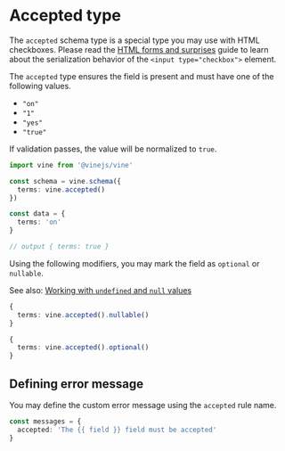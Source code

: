 # Accepted type

The `accepted` schema type is a special type you may use with HTML checkboxes. Please read the [HTML forms and surprises](../guides/html_forms_and_surprises.md#checkboxes-are-not-booleans) guide to learn about the serialization behavior of the `<input type="checkbox">` element.

The `accepted` type ensures the field is present and must have one of the following values.
 
- `"on"`
- `"1"`
- `"yes"`
- `"true"`

If validation passes, the value will be normalized to `true`.

```ts
import vine from '@vinejs/vine'

const schema = vine.schema({
  terms: vine.accepted()
})

const data = {
  terms: 'on'
}

// output { terms: true }
```

Using the following modifiers, you may mark the field as `optional` or `nullable`.

See also: [Working with `undefined` and `null` values](../guides/schema_101.md#nullable-and-optional-modifiers)

```ts
{
  terms: vine.accepted().nullable()
}
```

```ts
{
  terms: vine.accepted().optional()
}
```

## Defining error message

You may define the custom error message using the `accepted` rule name.

```ts
const messages = {
  accepted: 'The {{ field }} field must be accepted'
}
```
